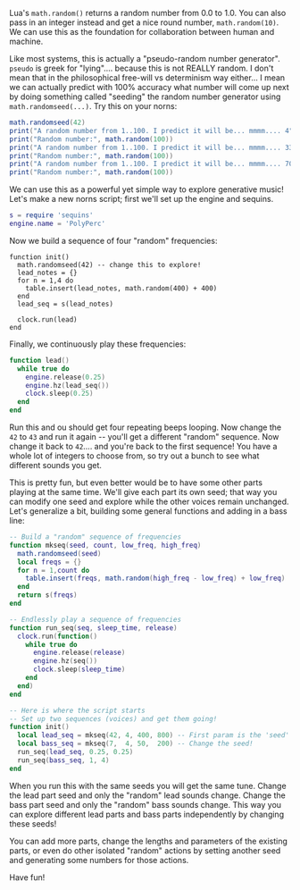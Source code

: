 Lua's `math.random()` returns a random number from 0.0 to 1.0. You can also pass in an integer instead and get a nice round number, `math.random(10)`. We can use this as the foundation for collaboration between human and machine.

Like most systems, this is actually a "pseudo-random number generator". `pseudo` is greek for "lying".... because this is not REALLY random. I don't mean that in the philosophical free-will vs determinism way either... I mean we can actually predict with 100% accuracy what number will come up next by doing something called "seeding" the random number generator using `math.randomseed(...)`. Try this on your norns:

```lua
math.randomseed(42)
print("A random number from 1..100. I predict it will be... mmmm.... 4")
print("Random number:", math.random(100))
print("A random number from 1..100. I predict it will be... mmmm.... 33")
print("Random number:", math.random(100))
print("A random number from 1..100. I predict it will be... mmmm.... 70")
print("Random number:", math.random(100))
```

We can use this as a powerful yet simple way to explore generative music! Let's make a new norns script; first we'll set up the engine and sequins.

```lua
s = require 'sequins'
engine.name = 'PolyPerc'
```

Now we build a sequence of four "random" frequencies:
```
function init()
  math.randomseed(42) -- change this to explore!
  lead_notes = {}
  for n = 1,4 do
    table.insert(lead_notes, math.random(400) + 400)
  end
  lead_seq = s(lead_notes)

  clock.run(lead)
end
```

Finally, we continuously play these frequencies:

```lua
function lead()
  while true do
    engine.release(0.25)
    engine.hz(lead_seq())
    clock.sleep(0.25)
  end
end
```

Run this and ou should get four repeating beeps looping. Now change the `42` to `43` and run it again -- you'll get a different "random" sequence. Now change it back to `42`.... and you're back to the first sequence! You have a whole lot of integers to choose from, so try out a bunch to see what different sounds you get.

This is pretty fun, but even better would be to have some other parts playing at the same time. We'll give each part its own seed; that way you can modify one seed and explore while the other voices remain unchanged. Let's generalize a bit, building some general functions and adding in a bass line:

```lua
-- Build a "random" sequence of frequencies
function mkseq(seed, count, low_freq, high_freq)
  math.randomseed(seed)
  local freqs = {}
  for n = 1,count do
    table.insert(freqs, math.random(high_freq - low_freq) + low_freq)
  end
  return s(freqs)
end

-- Endlessly play a sequence of frequencies
function run_seq(seq, sleep_time, release)
  clock.run(function()
    while true do
      engine.release(release)
      engine.hz(seq())
      clock.sleep(sleep_time)
    end
  end)
end

-- Here is where the script starts
-- Set up two sequences (voices) and get them going!
function init()
  local lead_seq = mkseq(42, 4, 400, 800) -- First param is the 'seed'
  local bass_seq = mkseq(7,  4, 50,  200) -- Change the seed!
  run_seq(lead_seq, 0.25, 0.25)
  run_seq(bass_seq, 1, 4)
end
```

When you run this with the same seeds you will get the same tune. Change the lead part seed and only the "random" lead sounds change. Change the bass part seed and only the "random" bass sounds change. This way you can explore different lead parts and bass parts independently by changing these seeds!

You can add more parts, change the lengths and parameters of the existing parts, or even do other isolated "random" actions by setting another seed and generating some numbers for those actions.

Have fun!
